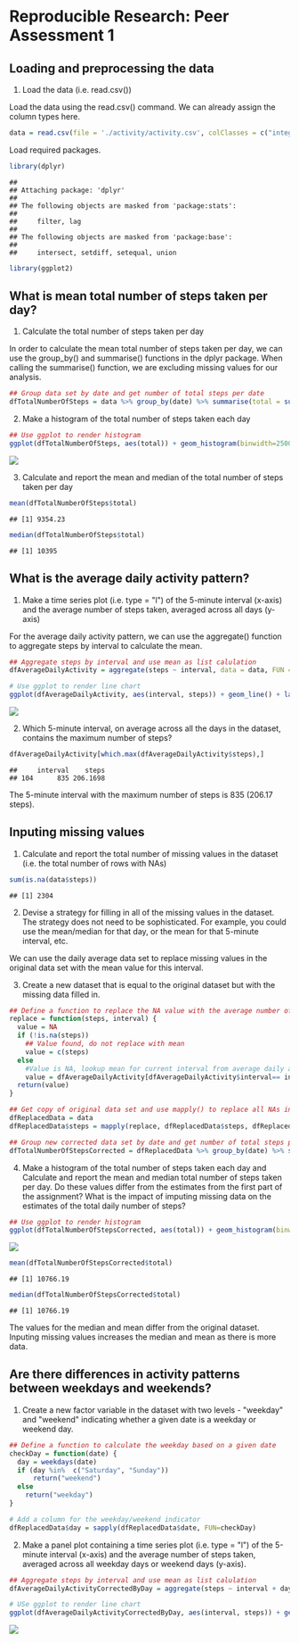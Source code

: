# Reproducible Research: Peer Assessment 1


## Loading and preprocessing the data

1. Load the data (i.e. read.csv())

Load the data using the read.csv() command. We can already assign the column types here.


```r
data = read.csv(file = './activity/activity.csv', colClasses = c("integer","Date","numeric"))
```


Load required packages.


```r
library(dplyr)
```

```
## 
## Attaching package: 'dplyr'
## 
## The following objects are masked from 'package:stats':
## 
##     filter, lag
## 
## The following objects are masked from 'package:base':
## 
##     intersect, setdiff, setequal, union
```

```r
library(ggplot2)
```


## What is mean total number of steps taken per day?

1. Calculate the total number of steps taken per day

In order to calculate the mean total number of steps taken per day, we can use the group_by() and summarise() functions in the dplyr package. When calling the summarise() function, we are excluding missing values for our analysis.


```r
## Group data set by date and get number of total steps per date
dfTotalNumberOfSteps = data %>% group_by(date) %>% summarise(total = sum(steps, na.rm = TRUE)) 
```

2. Make a histogram of the total number of steps taken each day


```r
## Use ggplot to render histogram
ggplot(dfTotalNumberOfSteps, aes(total)) + geom_histogram(binwidth=2500) + labs(x="Total number of steps", y = "Frequency", title="Histogram of total number of steps per day (NA removed)")
```

![](PA1_template_files/figure-html/unnamed-chunk-4-1.png) 

3. Calculate and report the mean and median of the total number of steps taken per day


```r
mean(dfTotalNumberOfSteps$total)
```

```
## [1] 9354.23
```

```r
median(dfTotalNumberOfSteps$total)
```

```
## [1] 10395
```

## What is the average daily activity pattern?

1. Make a time series plot (i.e. type = "l") of the 5-minute interval (x-axis) and the average number of steps taken, averaged across all days (y-axis)

For the average daily activity pattern, we can use the aggregate() function to aggregate steps by interval to calculate the mean.


```r
## Aggregate steps by interval and use mean as list calulation
dfAverageDailyActivity = aggregate(steps ~ interval, data = data, FUN = "mean", na.rm = TRUE)

# Use ggplot to render line chart
ggplot(dfAverageDailyActivity, aes(interval, steps)) + geom_line() + labs(x="Interval", y = "Steps", title="Average steps by interval")
```

![](PA1_template_files/figure-html/unnamed-chunk-6-1.png) 

2. Which 5-minute interval, on average across all the days in the dataset, contains the maximum number of steps?


```r
dfAverageDailyActivity[which.max(dfAverageDailyActivity$steps),]
```

```
##     interval    steps
## 104      835 206.1698
```

The 5-minute interval with the maximum number of steps is 835 (206.17 steps).


## Inputing missing values

1. Calculate and report the total number of missing values in the dataset (i.e. the total number of rows with NAs)


```r
sum(is.na(data$steps))
```

```
## [1] 2304
```

2. Devise a strategy for filling in all of the missing values in the dataset. The strategy does not need to be sophisticated. For example, you could use the mean/median for that day, or the mean for that 5-minute interval, etc.

We can use the daily average data set to replace missing values in the original data set with the mean value for this interval.

3. Create a new dataset that is equal to the original dataset but with the missing data filled in.

```r
## Define a function to replace the NA value with the average number of steps for a current activity
replace = function(steps, interval) {
  value = NA
  if (!is.na(steps)) 
    ## Value found, do not replace with mean
    value = c(steps)
  else 
    #Value is NA, lookup mean for current interval from average daily activity data set
    value = dfAverageDailyActivity[dfAverageDailyActivity$interval== interval, "steps"]
  return(value)
}

## Get copy of original data set and use mapply() to replace all NAs in the data set
dfReplacedData = data
dfReplacedData$steps = mapply(replace, dfReplacedData$steps, dfReplacedData$interval)

## Group new corrected data set by date and get number of total steps per date
dfTotalNumberOfStepsCorrected = dfReplacedData %>% group_by(date) %>% summarise(total = sum(steps, na.rm = TRUE)) 
```

4. Make a histogram of the total number of steps taken each day and Calculate and report the mean and median total number of steps taken per day. Do these values differ from the estimates from the first part of the assignment? What is the impact of imputing missing data on the estimates of the total daily number of steps?


```r
## Use ggplot to render histogram
ggplot(dfTotalNumberOfStepsCorrected, aes(total)) + geom_histogram(binwidth=2500) + labs(x="Total number of steps", y = "Frequency", title="Histogram of total number of steps per day (NA replaced)")
```

![](PA1_template_files/figure-html/unnamed-chunk-10-1.png) 

```r
mean(dfTotalNumberOfStepsCorrected$total)
```

```
## [1] 10766.19
```

```r
median(dfTotalNumberOfStepsCorrected$total)
```

```
## [1] 10766.19
```

The values for the median and mean differ from the original dataset. Inputing missing values increases the median and mean as there is more data.

## Are there differences in activity patterns between weekdays and weekends?

1. Create a new factor variable in the dataset with two levels - "weekday" and "weekend" indicating whether a given date is a weekday or weekend day.


```r
## Define a function to calculate the weekday based on a given date 
checkDay = function(date) {
  day = weekdays(date)
  if (day %in%  c("Saturday", "Sunday"))
      return("weekend")
  else
    return("weekday")
}

# Add a column for the weekday/weekend indicator
dfReplacedData$day = sapply(dfReplacedData$date, FUN=checkDay)
```

2. Make a panel plot containing a time series plot (i.e. type = "l") of the 5-minute interval (x-axis) and the average number of steps taken, averaged across all weekday days or weekend days (y-axis).


```r
## Aggregate steps by interval and use mean as list calulation
dfAverageDailyActivityCorrectedByDay = aggregate(steps ~ interval + day, data = dfReplacedData, FUN = "mean", na.rm = TRUE)

# USe ggplot to render line chart
ggplot(dfAverageDailyActivityCorrectedByDay, aes(interval, steps)) + geom_line() + facet_grid(day ~ .) + labs(x="Interval", y = "Steps", title="Average steps by interval")
```

![](PA1_template_files/figure-html/unnamed-chunk-12-1.png) 
